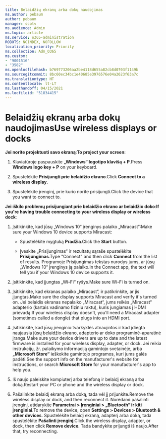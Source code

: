 ```yaml
---
title: Belaidžių ekranų arba dokų naudojimas
ms.author: pebaum
author: pebaum
manager: scotv
ms.audience: Admin
ms.topic: article
ms.service: o365-administration
ROBOTS: NOINDEX, NOFOLLOW
localization_priority: Priority
ms.collection: Adm_O365
ms.custom:
- "9001516"
- "3582"
ms.openlocfilehash: b769773206aa2be4118d655a82cb8d0703f1149b
ms.sourcegitcommit: 8bc60ec34bc1e40685e3976576e04a2623f63a7c
ms.translationtype: HT
ms.contentlocale: lt-LT
ms.lasthandoff: 04/15/2021
ms.locfileid: "51834415"
---
```

# <a name="use-wireless-displays-or-docks"></a><span data-ttu-id="e6319-102">Belaidžių ekranų arba dokų naudojimas</span><span class="sxs-lookup"><span data-stu-id="e6319-102">Use wireless displays or docks</span></span>

<span data-ttu-id="e6319-103">**Jei norite projektuoti savo ekraną**:</span><span class="sxs-lookup"><span data-stu-id="e6319-103">**To project your screen**:</span></span>

1. <span data-ttu-id="e6319-104">Klaviatūroje paspauskite **„Windows“ logotipo klavišą + P**.</span><span class="sxs-lookup"><span data-stu-id="e6319-104">Press **Windows logo key + P** on your keyboard.</span></span>

2. <span data-ttu-id="e6319-105">Spustelėkite **Prisijungti prie belaidžio ekrano**.</span><span class="sxs-lookup"><span data-stu-id="e6319-105">Click **Connect to a wireless display**.</span></span>

3. <span data-ttu-id="e6319-106">Spustelėkite įrenginį, prie kurio norite prisijungti.</span><span class="sxs-lookup"><span data-stu-id="e6319-106">Click the device that you want to connect to.</span></span>

<span data-ttu-id="e6319-107">**Jei iškilo problemų prisijungiant prie belaidžio ekrano ar belaidžio doko**:</span><span class="sxs-lookup"><span data-stu-id="e6319-107">**If you're having trouble connecting to your wireless display or wireless dock**:</span></span>

1. <span data-ttu-id="e6319-108">Įsitikinkite, kad jūsų „Windows 10“ įrenginys palaiko „Miracast“:</span><span class="sxs-lookup"><span data-stu-id="e6319-108">Make sure your Windows 10 device supports Miracast:</span></span> 

    - <span data-ttu-id="e6319-109">Spustelėkite mygtuką **Pradžia**.</span><span class="sxs-lookup"><span data-stu-id="e6319-109">Click the **Start** button.</span></span>
    
    - <span data-ttu-id="e6319-110">Įveskite „Prisijungimas“ ir rezultatų sąraše spustelėkite **Prisijungimas**.</span><span class="sxs-lookup"><span data-stu-id="e6319-110">Type "Connect" and then click **Connect** from the list of results.</span></span> <span data-ttu-id="e6319-111">Programoje Prisijungimas tekstas nurodys jums, ar jūsų „Windows 10“ įrenginys ją palaiko.</span><span class="sxs-lookup"><span data-stu-id="e6319-111">In the Connect app, the text will tell you if your Windows 10 device supports it.</span></span> 

2. <span data-ttu-id="e6319-112">Įsitikinkite, kad įjungtas „Wi-Fi“ ryšys.</span><span class="sxs-lookup"><span data-stu-id="e6319-112">Make sure Wi-Fi is turned on.</span></span> 

3. <span data-ttu-id="e6319-113">Įsitikinkite, kad ekranas palaiko „Miracast“, ir patikrinkite, ar jis įjungtas.</span><span class="sxs-lookup"><span data-stu-id="e6319-113">Make sure the display supports Miracast and verify it's turned on.</span></span> <span data-ttu-id="e6319-114">Jei belaidis ekranas nepalaiko „Miracast“, jums reikės „Miracast“ adapterio (kartais vadinamo fiziniu raktu), kuris jungiamas į HDMI prievadą.</span><span class="sxs-lookup"><span data-stu-id="e6319-114">If your wireless display doesn't, you'll need a Miracast adapter (sometimes called a dongle) that plugs into an HDMI port.</span></span>

4. <span data-ttu-id="e6319-115">Įsitikinkite, kad jūsų įrenginio tvarkyklės atnaujintos ir kad įdiegta naujausia jūsų belaidžio ekrano, adapterio ar doko programinė-aparatinė įranga.</span><span class="sxs-lookup"><span data-stu-id="e6319-115">Make sure your device drivers are up to date and the latest firmware is installed for your wireless display, adapter, or dock.</span></span> <span data-ttu-id="e6319-116">Jei reikia instrukcijų, žr. palaikymo informaciją gamintojo svetainėje, arba **„Microsoft Store“** ieškokite gamintojo programos, kuri jums galės padėti.</span><span class="sxs-lookup"><span data-stu-id="e6319-116">See the support info on the manufacturer's website for instructions, or search **Microsoft Store** for your manufacturer's app to help you.</span></span>

5. <span data-ttu-id="e6319-117">Iš naujo paleiskite kompiuterį arba telefoną ir belaidį ekraną arba doką.</span><span class="sxs-lookup"><span data-stu-id="e6319-117">Restart your PC or phone and the wireless display or dock.</span></span>

6. <span data-ttu-id="e6319-118">Pašalinkite belaidį ekraną arba doką, tada vėl jį prijunkite.</span><span class="sxs-lookup"><span data-stu-id="e6319-118">Remove the wireless display or dock, and then reconnect it.</span></span> <span data-ttu-id="e6319-119">Norėdami pašalinti įrenginį, atidarykite **Parametrai > Įrenginiai > „Bluetooth“ ir kiti įrenginiai**.</span><span class="sxs-lookup"><span data-stu-id="e6319-119">To remove the device, open **Settings > Devices  > Bluetooth & other devices**.</span></span> <span data-ttu-id="e6319-120">Spustelėkite belaidį ekraną, adapterį arba doką, tada spustelėkite **Pašalinti įrenginį**.</span><span class="sxs-lookup"><span data-stu-id="e6319-120">Click the wireless display, adapter, or dock, then click **Remove device**.</span></span> <span data-ttu-id="e6319-121">Tada bandykite prijungti iš naujo.</span><span class="sxs-lookup"><span data-stu-id="e6319-121">After that, try reconnecting.</span></span>
